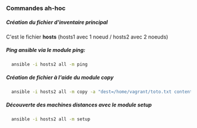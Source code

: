 
### Commandes ah-hoc  
##### Création du fichier d'inventaire principal
  C'est le fichier **hosts** (hosts1 avec 1 noeud / hosts2 avec 2 noeuds)

##### Ping ansible via le module ping:
```bash
  ansible -i hosts2 all -m ping
```  
##### Création de fichier à l'aide du module copy
```bash
  ansible -i hosts2 all -m copy -a "dest=/home/vagrant/toto.txt content='bonjour christian'"
```  
##### Découverte des machines distances avec le module setup
```bash
  ansible -i hosts2 all -m setup
```
